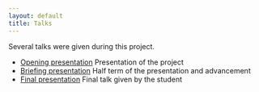 ```yaml
---
layout: default
title: Talks
---
```


Several talks were given during this project.

- [Opening presentation](/opening_talk) Presentation of the project
- [Briefing presentation](/briefing_talk) Half term of the presentation and advancement
- [Final presentation](/final_talk) Final talk given by the student
